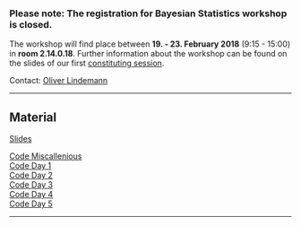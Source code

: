 ### Please note: The registration for Bayesian Statistics workshop is closed. ###


The workshop will find place between **19. - 23. February 2018** (9:15 - 15:00) in **room 2.14.0.18**. Further information about the workshop can be found on the slides of our first [constituting session](https://github.com/lindemann09/Potsdam-Bayes-2018/blob/master/slides/session0-orga.pdf). 

Contact: [Oliver Lindemann](http://cognitive-psychology.eu/lindemann/)

---

## Material

[Slides](https://github.com/lindemann09/Potsdam-Bayes-2018/tree/master/slides)  

[Code Miscallenious](https://github.com/lindemann09/Potsdam-Bayes-2018/tree/master/code/misc)   
[Code Day 1](https://github.com/lindemann09/Potsdam-Bayes-2018/tree/master/code/day1)   
[Code Day 2](https://github.com/lindemann09/Potsdam-Bayes-2018/tree/master/code/day2)   
[Code Day 3](https://github.com/lindemann09/Potsdam-Bayes-2018/tree/master/code/day3)   
[Code Day 4](https://github.com/lindemann09/Potsdam-Bayes-2018/tree/master/code/day4)   
[Code Day 5](https://github.com/lindemann09/Potsdam-Bayes-2018/tree/master/code/day5)   

--- 
